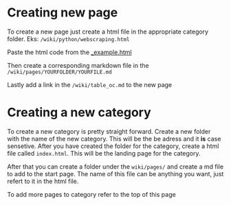 # Creating new page

To create a new page just create a html file in the appropriate category folder. Eks: `/wiki/python/webscraping.html`

Paste the html code from the [_example.html]()

Then create a corresponding markdown file in the `/wiki/pages/YOURFOLDER/YOURFILE.md`

Lastly add a link in the `/wiki/table_oc.md` to the new page


# Creating a new category

To create a new category is pretty straight forward. Create a new folder with the name of the new category. This will be the be adress and it **is** case sensetive. After you have created the folder for the category, create a html file called `index.html`. This will be the landing page for the category. 

After that you can create a folder under the `wiki/pages/` and create a md file to add to the start page. The name of this file can be anything you want, just refert to it in the html file. 

To add more pages to category refer to the top of this page